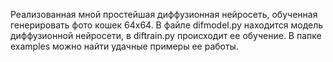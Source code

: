 Реализованная мной простейшая диффузионная нейросеть, обученная генерировать фото кошек 64х64.
В файле difmodel.py находится модель диффузионной нейросети, в diftrain.py происходит ее обучение.
В папке examples можно найти удачные примеры ее работы.
